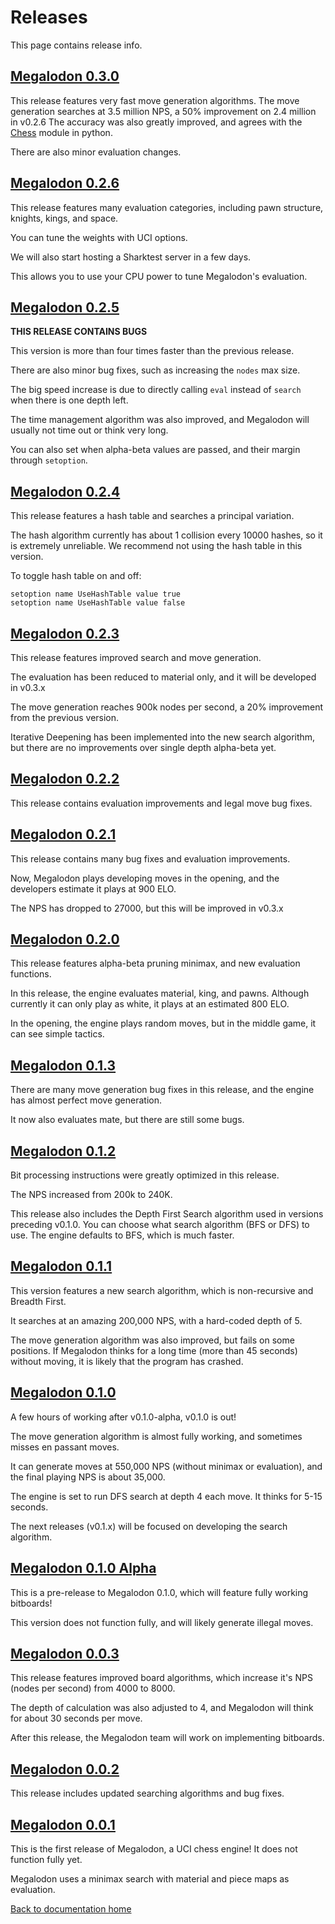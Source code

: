 # Releases

This page contains release info.

## [Megalodon 0.3.0][v0.3.0]

This release features very fast move generation algorithms.
The move generation searches at 3.5 million NPS, a 50% improvement on 2.4 million in v0.2.6
The accuracy was also greatly improved, and agrees with the [Chess] module in python.

There are also minor evaluation changes.

[chess]: https://pypi.org/project/chess/

## [Megalodon 0.2.6][v0.2.6]

This release features many evaluation categories, including pawn structure, knights, kings, and space.

You can tune the weights with UCI options.

We will also start hosting a Sharktest server in a few days.

This allows you to use your CPU power to tune Megalodon's evaluation.

## [Megalodon 0.2.5][v0.2.5]

**THIS RELEASE CONTAINS BUGS**

This version is more than four times faster than the previous release.

There are also minor bug fixes, such as increasing the `nodes` max size.

The big speed increase is due to directly calling `eval` instead of `search` when there is one depth left.

The time management algorithm was also improved, and Megalodon will usually not time out or think very long.

You can also set when alpha-beta values are passed, and their margin through `setoption`.

## [Megalodon 0.2.4][v0.2.4]

This release features a hash table and searches a principal variation.

The hash algorithm currently has about 1 collision every 10000 hashes, so it is extremely unreliable.
We recommend not using the hash table in this version.

To toggle hash table on and off:

```
setoption name UseHashTable value true
setoption name UseHashTable value false
```

## [Megalodon 0.2.3][v0.2.3]

This release features improved search and move generation.

The evaluation has been reduced to material only, and it will be developed in v0.3.x

The move generation reaches 900k nodes per second, a 20% improvement from the previous version.

Iterative Deepening has been implemented into the new search algorithm, but there are no
improvements over single depth alpha-beta yet.

## [Megalodon 0.2.2][v0.2.2]

This release contains evaluation improvements and legal move bug fixes.

## [Megalodon 0.2.1][v0.2.1]

This release contains many bug fixes and evaluation improvements.

Now, Megalodon plays developing moves in the opening, and the developers estimate it plays at 900 ELO.

The NPS has dropped to 27000, but this will be improved in v0.3.x

## [Megalodon 0.2.0][v0.2.0]

This release features alpha-beta pruning minimax, and new evaluation functions.

In this release, the engine evaluates material, king, and pawns.
Although currently it can only play as white, it plays at an estimated 800 ELO.

In the opening, the engine plays random moves, but in the middle game,
it can see simple tactics.

## [Megalodon 0.1.3][v0.1.3]

There are many move generation bug fixes in this release,
and the engine has almost perfect move generation.

It now also evaluates mate, but there are still some bugs.

## [Megalodon 0.1.2][v0.1.2]

Bit processing instructions were greatly optimized in this release.

The NPS increased from 200k to 240K.

This release also includes the Depth First Search algorithm used in versions preceding v0.1.0.
You can choose what search algorithm (BFS or DFS) to use.
The engine defaults to BFS, which is much faster.

## [Megalodon 0.1.1][v0.1.1]

This version features a new search algorithm, which is non-recursive and Breadth First.

It searches at an amazing 200,000 NPS, with a hard-coded depth of 5.

The move generation algorithm was also improved, but fails on some positions.
If Megalodon thinks for a long time (more than 45 seconds) without moving, it is likely that the
program has crashed.

## [Megalodon 0.1.0][v0.1.0]

A few hours of working after v0.1.0-alpha, v0.1.0 is out!

The move generation algorithm is almost fully working, and sometimes misses en passant moves.

It can generate moves at 550,000 NPS (without minimax or evaluation),
and the final playing NPS is about 35,000.

The engine is set to run DFS search at depth 4 each move. It thinks for 5-15 seconds.

The next releases (v0.1.x) will be focused on developing the search algorithm.

## [Megalodon 0.1.0 Alpha][v0.1.0-alpha]

This is a pre-release to Megalodon 0.1.0, which will feature fully working bitboards!

This version does not function fully, and will likely generate illegal moves.

## [Megalodon 0.0.3][v0.0.3]

This release features improved board algorithms, which increase it's NPS (nodes per second) from 4000 to 8000.

The depth of calculation was also adjusted to 4, and Megalodon will think for about 30 seconds per move.

After this release, the Megalodon team will work on implementing bitboards.

## [Megalodon 0.0.2][v0.0.2]

This release includes updated searching algorithms and bug fixes.

## [Megalodon 0.0.1][v0.0.1]

This is the first release of Megalodon, a UCI chess engine! It does not function fully yet.

Megalodon uses a minimax search with material and piece maps as evaluation.

[Back to documentation home][home]

[home]: https://megalodon-chess.github.io/megalodon/
[v0.3.0]: https://github.com/megalodon-chess/megalodon/releases/tag/v0.3.0
[v0.2.6]: https://github.com/megalodon-chess/megalodon/releases/tag/v0.2.6
[v0.2.5]: https://github.com/megalodon-chess/megalodon/releases/tag/v0.2.5
[v0.2.4]: https://github.com/megalodon-chess/megalodon/releases/tag/v0.2.4
[v0.2.3]: https://github.com/megalodon-chess/megalodon/releases/tag/v0.2.3
[v0.2.2]: https://github.com/megalodon-chess/megalodon/releases/tag/v0.2.2
[v0.2.1]: https://github.com/megalodon-chess/megalodon/releases/tag/v0.2.1
[v0.2.0]: https://github.com/megalodon-chess/megalodon/releases/tag/v0.2.0
[v0.1.3]: https://github.com/megalodon-chess/megalodon/releases/tag/v0.1.3
[v0.1.2]: https://github.com/megalodon-chess/megalodon/releases/tag/v0.1.2
[v0.1.1]: https://github.com/megalodon-chess/megalodon/releases/tag/v0.1.1
[v0.1.0]: https://github.com/megalodon-chess/megalodon/releases/tag/v0.1.0
[v0.1.0-alpha]: https://github.com/megalodon-chess/megalodon/releases/tag/v0.1.0-alpha
[v0.0.3]: https://github.com/megalodon-chess/megalodon/releases/tag/v0.0.3
[v0.0.2]: https://github.com/megalodon-chess/megalodon/releases/tag/v0.0.2
[v0.0.1]: https://github.com/megalodon-chess/megalodon/releases/tag/v0.0.1
